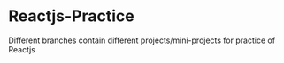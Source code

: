 # Reactjs-Practice
Different branches contain different projects/mini-projects for practice of Reactjs
